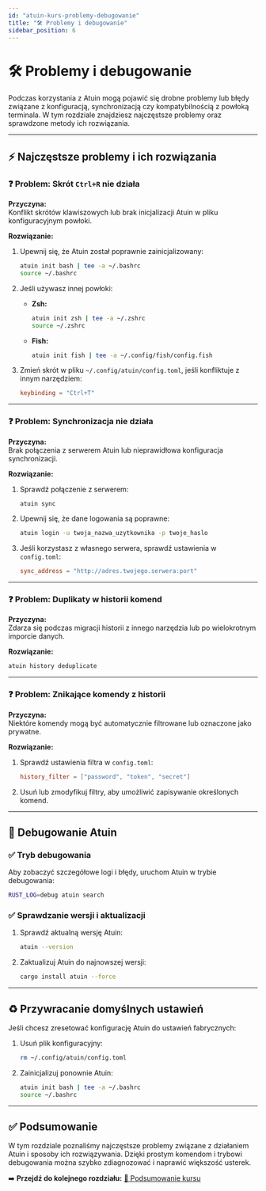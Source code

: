 ```yaml
---
id: "atuin-kurs-problemy-debugowanie"
title: "🛠️ Problemy i debugowanie"
sidebar_position: 6
---
```


# 🛠️ Problemy i debugowanie

Podczas korzystania z Atuin mogą pojawić się drobne problemy lub błędy związane z konfiguracją, synchronizacją czy kompatybilnością z powłoką terminala. W tym rozdziale znajdziesz najczęstsze problemy oraz sprawdzone metody ich rozwiązania.

---

## ⚡ Najczęstsze problemy i ich rozwiązania

### ❓ **Problem: Skrót `Ctrl+R` nie działa**

**Przyczyna:**  
Konflikt skrótów klawiszowych lub brak inicjalizacji Atuin w pliku konfiguracyjnym powłoki.

**Rozwiązanie:**  
1. Upewnij się, że Atuin został poprawnie zainicjalizowany:
   ```bash
   atuin init bash | tee -a ~/.bashrc
   source ~/.bashrc
   ```

2. Jeśli używasz innej powłoki:
   - **Zsh:**  
     ```bash
     atuin init zsh | tee -a ~/.zshrc
     source ~/.zshrc
     ```
   - **Fish:**  
     ```bash
     atuin init fish | tee -a ~/.config/fish/config.fish
     ```

3. Zmień skrót w pliku `~/.config/atuin/config.toml`, jeśli konfliktuje z innym narzędziem:
   ```toml
   keybinding = "Ctrl+T"
   ```

---

### ❓ **Problem: Synchronizacja nie działa**

**Przyczyna:**  
Brak połączenia z serwerem Atuin lub nieprawidłowa konfiguracja synchronizacji.

**Rozwiązanie:**
1. Sprawdź połączenie z serwerem:
   ```bash
   atuin sync
   ```

2. Upewnij się, że dane logowania są poprawne:
   ```bash
   atuin login -u twoja_nazwa_uzytkownika -p twoje_haslo
   ```

3. Jeśli korzystasz z własnego serwera, sprawdź ustawienia w `config.toml`:
   ```toml
   sync_address = "http://adres.twojego.serwera:port"
   ```

---

### ❓ **Problem: Duplikaty w historii komend**

**Przyczyna:**  
Zdarza się podczas migracji historii z innego narzędzia lub po wielokrotnym imporcie danych.

**Rozwiązanie:**
```bash
atuin history deduplicate
```

---

### ❓ **Problem: Znikające komendy z historii**

**Przyczyna:**  
Niektóre komendy mogą być automatycznie filtrowane lub oznaczone jako prywatne.

**Rozwiązanie:**
1. Sprawdź ustawienia filtra w `config.toml`:
   ```toml
   history_filter = ["password", "token", "secret"]
   ```

2. Usuń lub zmodyfikuj filtry, aby umożliwić zapisywanie określonych komend.

---

## 🐞 Debugowanie Atuin

### ✅ **Tryb debugowania**

Aby zobaczyć szczegółowe logi i błędy, uruchom Atuin w trybie debugowania:

```bash
RUST_LOG=debug atuin search
```

### ✅ **Sprawdzanie wersji i aktualizacji**

1. Sprawdź aktualną wersję Atuin:
   ```bash
   atuin --version
   ```

2. Zaktualizuj Atuin do najnowszej wersji:
   ```bash
   cargo install atuin --force
   ```

---

## ♻️ Przywracanie domyślnych ustawień

Jeśli chcesz zresetować konfigurację Atuin do ustawień fabrycznych:

1. Usuń plik konfiguracyjny:
   ```bash
   rm ~/.config/atuin/config.toml
   ```

2. Zainicjalizuj ponownie Atuin:
   ```bash
   atuin init bash | tee -a ~/.bashrc
   source ~/.bashrc
   ```

---

## ✅ Podsumowanie

W tym rozdziale poznaliśmy najczęstsze problemy związane z działaniem Atuin i sposoby ich rozwiązywania. Dzięki prostym komendom i trybowi debugowania można szybko zdiagnozować i naprawić większość usterek.

➡️ **Przejdź do kolejnego rozdziału:** [📖 Podsumowanie kursu](/docs/atuin-kurs-wstep/atuin-kurs-podsumowanie)
